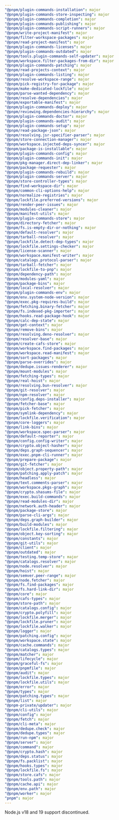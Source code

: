 ```yaml
---
"@pnpm/plugin-commands-installation": major
"@pnpm/plugin-commands-store-inspecting": major
"@pnpm/plugin-commands-completion": major
"@pnpm/plugin-commands-publishing": major
"@pnpm/plugin-commands-script-runners": major
"@pnpm/write-project-manifest": major
"@pnpm/filter-workspace-packages": major
"@pnpm/read-project-manifest": major
"@pnpm/plugin-commands-licenses": major
"@pnpm/plugin-commands-outdated": major
"@pnpm/tools.plugin-commands-self-updater": major
"@pnpm/workspace.filter-packages-from-dir": major
"@pnpm/plugin-commands-patching": major
"@pnpm/read-projects-context": major
"@pnpm/plugin-commands-listing": major
"@pnpm/resolve-workspace-range": major
"@pnpm/pick-registry-for-package": major
"@pnpm/make-dedicated-lockfile": major
"@pnpm/parse-wanted-dependency": major
"@pnpm/resolve-dependencies": major
"@pnpm/exportable-manifest": major
"@pnpm/plugin-commands-deploy": major
"@pnpm/reviewing.dependencies-hierarchy": major
"@pnpm/plugin-commands-doctor": major
"@pnpm/plugin-commands-audit": major
"@pnpm/plugin-commands-setup": major
"@pnpm/read-package-json": major
"@pnpm/resolving.jsr-specifier-parser": major
"@pnpm/store-connection-manager": major
"@pnpm/workspace.injected-deps-syncer": major
"@pnpm/package-is-installable": major
"@pnpm/plugin-commands-config": major
"@pnpm/plugin-commands-init": major
"@pnpm/pkg-manager.direct-dep-linker": major
"@pnpm/package-requester": major
"@pnpm/plugin-commands-rebuild": major
"@pnpm/plugin-commands-server": major
"@pnpm/store-controller-types": major
"@pnpm/find-workspace-dir": major
"@pnpm/common-cli-options-help": major
"@pnpm/normalize-registries": major
"@pnpm/lockfile.preferred-versions": major
"@pnpm/render-peer-issues": major
"@pnpm/modules-cleaner": major
"@pnpm/manifest-utils": major
"@pnpm/plugin-commands-store": major
"@pnpm/directory-fetcher": major
"@pnpm/fs.is-empty-dir-or-nothing": major
"@pnpm/default-resolver": major
"@pnpm/tarball-resolver": major
"@pnpm/lockfile.detect-dep-types": major
"@pnpm/lockfile.settings-checker": major
"@pnpm/license-scanner": major
"@pnpm/workspace.manifest-writer": major
"@pnpm/catalogs.protocol-parser": major
"@pnpm/tarball-fetcher": major
"@pnpm/lockfile-to-pnp": major
"@pnpm/dependency-path": major
"@pnpm/modules-yaml": major
"@pnpm/package-bins": major
"@pnpm/local-resolver": major
"@pnpm/plugin-commands-env": major
"@pnpm/env.system-node-version": major
"@pnpm/exec.pkg-requires-build": major
"@pnpm/fetching.binary-fetcher": major
"@pnpm/fs.indexed-pkg-importer": major
"@pnpm/hooks.read-package-hook": major
"@pnpm/calc-dep-state": major
"@pnpm/get-context": major
"@pnpm/remove-bins": major
"@pnpm/resolving.deno-resolver": major
"@pnpm/resolver-base": major
"@pnpm/create-cafs-store": major
"@pnpm/workspace.find-packages": major
"@pnpm/workspace.read-manifest": major
"@pnpm/sort-packages": major
"@pnpm/parse-overrides": major
"@pnpm/dedupe.issues-renderer": major
"@pnpm/mount-modules": major
"@pnpm/fetching-types": major
"@pnpm/real-hoist": major
"@pnpm/resolving.bun-resolver": major
"@pnpm/git-resolver": major
"@pnpm/npm-resolver": major
"@pnpm/config.deps-installer": major
"@pnpm/fetcher-base": major
"@pnpm/pick-fetcher": major
"@pnpm/symlink-dependency": major
"@pnpm/lockfile.verification": major
"@pnpm/core-loggers": major
"@pnpm/link-bins": major
"@pnpm/workspace.spec-parser": major
"@pnpm/default-reporter": major
"@pnpm/config.config-writer": major
"@pnpm/crypto.object-hasher": major
"@pnpm/deps.graph-sequencer": major
"@pnpm/exec.pnpm-cli-runner": major
"@pnpm/prepare-package": major
"@pnpm/git-fetcher": major
"@pnpm/object.property-path": major
"@pnpm/patching.apply-patch": major
"@pnpm/headless": major
"@pnpm/text.comments-parser": major
"@pnpm/workspace.pkgs-graph": major
"@pnpm/crypto.shasums-file": major
"@pnpm/exec.build-commands": major
"@pnpm/read-modules-dir": major
"@pnpm/network.auth-header": major
"@pnpm/package-store": major
"@pnpm/parse-cli-args": major
"@pnpm/deps.graph-builder": major
"@pnpm/build-modules": major
"@pnpm/lockfile.filtering": major
"@pnpm/object.key-sorting": major
"@pnpm/constants": major
"@pnpm/git-utils": major
"@pnpm/client": major
"@pnpm/outdated": major
"@pnpm/testing.temp-store": major
"@pnpm/catalogs.resolver": major
"@pnpm/node.resolver": major
"@pnpm/hoist": major
"@pnpm/semver.peer-range": major
"@pnpm/node.fetcher": major
"@pnpm/fs.find-packages": major
"@pnpm/fs.hard-link-dir": major
"@pnpm/core": major
"@pnpm/cafs-types": major
"@pnpm/store-path": major
"@pnpm/catalogs.config": major
"@pnpm/crypto.polyfill": major
"@pnpm/lockfile.merger": major
"@pnpm/lockfile.pruner": major
"@pnpm/lockfile.walker": major
"@pnpm/logger": major
"@pnpm/patching.config": major
"@pnpm/workspace.state": major
"@pnpm/cache.commands": major
"@pnpm/catalogs.types": major
"@pnpm/matcher": major
"@pnpm/lifecycle": major
"@pnpm/graceful-fs": major
"@pnpm/pnpmfile": major
"@pnpm/audit": major
"@pnpm/lockfile.types": major
"@pnpm/lockfile.utils": major
"@pnpm/error": major
"@pnpm/types": major
"@pnpm/patching.types": major
"@pnpm/list": major
"@pnpm-private/updater": major
"@pnpm/cli-utils": major
"@pnpm/config": major
"@pnpm/fetch": major
"@pnpm/cli-meta": major
"@pnpm/dedupe.check": major
"@pnpm/dedupe.types": major
"@pnpm/run-npm": major
"@pnpm/server": major
"@pnpm/command": major
"@pnpm/crypto.hash": major
"@pnpm/deps.status": major
"@pnpm/fs.packlist": major
"@pnpm/hooks.types": major
"@pnpm/lockfile.fs": major
"@pnpm/store.cafs": major
"@pnpm/tools.path": major
"@pnpm/cache.api": major
"@pnpm/env.path": major
"@pnpm/worker": major
"pnpm": major
---
```


Node.js v18 and 19 support discontinued.
